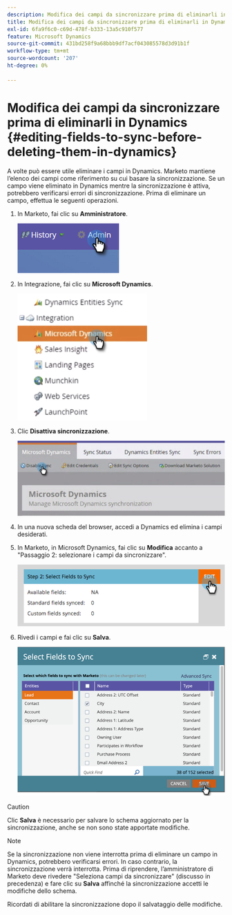 ```yaml
---
description: Modifica dei campi da sincronizzare prima di eliminarli in Dynamics - Documenti Marketo - Documentazione del prodotto
title: Modifica dei campi da sincronizzare prima di eliminarli in Dynamics
exl-id: 6fa9f6c0-c69d-478f-b333-13a5c910f577
feature: Microsoft Dynamics
source-git-commit: 431bd258f9a68bbb9df7acf043085578d3d91b1f
workflow-type: tm+mt
source-wordcount: '207'
ht-degree: 0%

---
```


# Modifica dei campi da sincronizzare prima di eliminarli in Dynamics {#editing-fields-to-sync-before-deleting-them-in-dynamics}

A volte può essere utile eliminare i campi in Dynamics. Marketo mantiene l’elenco dei campi come riferimento su cui basare la sincronizzazione. Se un campo viene eliminato in Dynamics mentre la sincronizzazione è attiva, potrebbero verificarsi errori di sincronizzazione. Prima di eliminare un campo, effettua le seguenti operazioni.

1. In Marketo, fai clic su **Amministratore**.

   ![](assets/sync-before-deleting-them-in-dynamics-1.png)

1. In Integrazione, fai clic su **Microsoft Dynamics**.

   ![](assets/sync-before-deleting-them-in-dynamics-2.png)

1. Clic **Disattiva sincronizzazione**.

   ![](assets/sync-before-deleting-them-in-dynamics-3.png)

1. In una nuova scheda del browser, accedi a Dynamics ed elimina i campi desiderati.

1. In Marketo, in Microsoft Dynamics, fai clic su **Modifica** accanto a &quot;Passaggio 2: selezionare i campi da sincronizzare&quot;.

   ![](assets/sync-before-deleting-them-in-dynamics-4.png)

1. Rivedi i campi e fai clic su **Salva**.

   ![](assets/sync-before-deleting-them-in-dynamics-5.png)

>[!CAUTION]
>
>Clic **Salva** è necessario per salvare lo schema aggiornato per la sincronizzazione, anche se non sono state apportate modifiche.

>[!NOTE]
>
>Se la sincronizzazione non viene interrotta prima di eliminare un campo in Dynamics, potrebbero verificarsi errori. In caso contrario, la sincronizzazione verrà interrotta. Prima di riprendere, l’amministratore di Marketo deve rivedere &quot;Seleziona campi da sincronizzare&quot; (discusso in precedenza) e fare clic su **Salva** affinché la sincronizzazione accetti le modifiche dello schema.

Ricordati di abilitare la sincronizzazione dopo il salvataggio delle modifiche.
